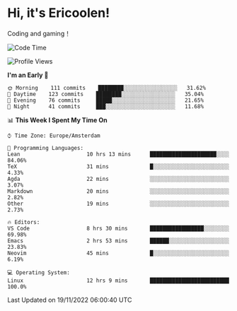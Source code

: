 # Hi, it's Ericoolen!
Coding and gaming！

<!--START_SECTION:waka-->
![Code Time](http://img.shields.io/badge/Code%20Time-531%20hrs%2013%20mins-blue)

![Profile Views](http://img.shields.io/badge/Profile%20Views-0-blue)

**I'm an Early 🐤** 

```text
🌞 Morning    111 commits    ████████░░░░░░░░░░░░░░░░░   31.62% 
🌆 Daytime    123 commits    ████████░░░░░░░░░░░░░░░░░   35.04% 
🌃 Evening    76 commits     █████░░░░░░░░░░░░░░░░░░░░   21.65% 
🌙 Night      41 commits     ███░░░░░░░░░░░░░░░░░░░░░░   11.68%

```


📊 **This Week I Spent My Time On** 

```text
⌚︎ Time Zone: Europe/Amsterdam

💬 Programming Languages: 
Lean                     10 hrs 13 mins      █████████████████████░░░░   84.06% 
TeX                      31 mins             █░░░░░░░░░░░░░░░░░░░░░░░░   4.33% 
Agda                     22 mins             ░░░░░░░░░░░░░░░░░░░░░░░░░   3.07% 
Markdown                 20 mins             ░░░░░░░░░░░░░░░░░░░░░░░░░   2.82% 
Other                    19 mins             ░░░░░░░░░░░░░░░░░░░░░░░░░   2.73%

🔥 Editors: 
VS Code                  8 hrs 30 mins       █████████████████░░░░░░░░   69.98% 
Emacs                    2 hrs 53 mins       ██████░░░░░░░░░░░░░░░░░░░   23.83% 
Neovim                   45 mins             █░░░░░░░░░░░░░░░░░░░░░░░░   6.19%

💻 Operating System: 
Linux                    12 hrs 9 mins       █████████████████████████   100.0%

```


 Last Updated on 19/11/2022 06:00:40 UTC
<!--END_SECTION:waka-->


